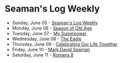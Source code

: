# Seaman's Log Weekly

* Sunday, June 05 - [Seaman's Log Weekly](06-05)
* Monday, June 06 - [Season of Old Age](06-06)
* Tuesday, June 07 - [My Superpower](06-07)
* Wednesday, June 08 - [The Eagle](06-08)
* Thursday, June 09 - [Celebrating Our Life Together](06-09)
* Friday, June 10 - [Mark David Seaman](06-10)
* Saturday, June 11 - [Romans 8](06-11)
